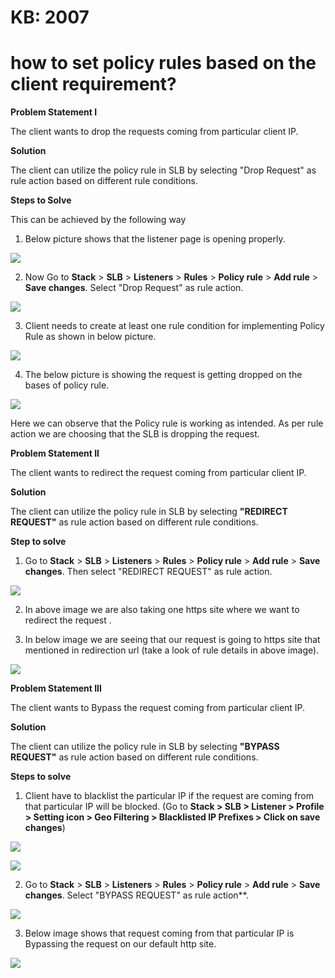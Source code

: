 # KB: 2007

# how to set policy rules based on the client requirement?

**Problem Statement I**

The client wants to drop the requests coming from particular client IP.

**Solution**

The client can utilize the policy rule in SLB by selecting "Drop Request" as rule action based on different rule conditions.

**Steps to Solve**

This can be achieved by the following way 

1. Below picture shows that the listener page is opening properly.

![](/img/adc/kb/adc8.1.png)

2. Now Go to **Stack** > **SLB** > **Listeners** > **Rules** > **Policy rule** > **Add rule** > **Save changes**. Select "Drop Request" as rule action.

![](/img/adc/kb/v2/policy_rule_kb_2007_2.png)

3. Client needs to create at least one rule condition for implementing Policy Rule as shown in below picture.

![](/img/adc/kb/v2/policy_rule_kb_2007_3.png)

4. The below picture is showing the request is getting dropped on the bases of policy rule.

![](/img/adc/kb/adc8.4.png)

Here we can observe that the Policy rule is working as intended. As per rule action we are choosing that the SLB is dropping the request.

**Problem Statement II**

The client wants to redirect the request coming from particular client IP.

**Solution**

The client can utilize the policy rule in SLB by selecting **"REDIRECT REQUEST"** as rule action based on different rule conditions.

**Step to solve**

1. Go to **Stack** > **SLB** > **Listeners** > **Rules** > **Policy rule** > **Add rule** > **Save changes**. Then select "REDIRECT REQUEST" as rule action.

![](/img/adc/kb/v2/policy_rule_kb_2007_5.png)

2. In above image we are also taking one https site where we want to redirect the request .

3. In below image we are seeing that our request is going to https site that mentioned in redirection url (take a look of rule details in above image).

![](/img/adc/kb/adc8.6.png)

**Problem Statement III**

The client wants to Bypass the request coming from particular client IP.

**Solution**

The client can utilize the policy rule in SLB by selecting **"BYPASS REQUEST"** as rule action based on different rule conditions.

**Steps to solve**

1. Client have to blacklist the particular IP if the request are coming from that particular IP will be blocked. (Go to **Stack > SLB > Listener > Profile > Setting icon > Geo Filtering > Blacklisted IP Prefixes > Click on save changes**)

![](/img/adc/kb/v2/geo_kb_2007_7.png)

![](/img/adc/kb/adc8.8.png)

2. Go to **Stack** > **SLB** > **Listeners** > **Rules** > **Policy rule** > **Add rule** > **Save changes**. Select "BYPASS REQUEST" as rule action**.

![](/img/adc/kb/v2/policy_rule_kb_2007_9.png)

3. Below image shows that request coming from that particular IP is Bypassing the request on our default http site.

![](/img/adc/kb/adc8.10.png)